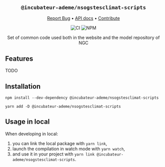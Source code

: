 <div align="center">
  <h3 align="center">
	<big><code>@incubateur-ademe/nsogstesclimat-scripts</code></big>
  </h3>
  <p align="center">
   <a href="https://github.com/incubateur-ademe/nsogstesclimat-scripts/issues">Report Bug</a>
   •
   <a href="https://incubateur-ademe.github.io/nsogstesclimat-scripts/">API docs</a>
   •
   <a href="https://github.com/incubateur-ademe/nsogstesclimat-scripts/blob/master/CONTRIBUTING.md">Contribute</a>
  </p>

![CI][ci-link] ![NPM][npm-link]

Set of common code used both in the website and the model repository of NGC

</div>

## Features

TODO

## Installation

```
npm install --dev-dependency @incubateur-ademe/nsogstesclimat-scripts

yarn add -D @incubateur-ademe/nsogstesclimat-scripts
```

## Usage in local

When developing in local:

1. you can link the local package with `yarn link`,
2. launch the compilation in watch mode with `yarn watch`,
3. and use it in your project with `yarn link @incubateur-ademe/nsogstesclimat-scripts`.

[ci-link]: https://img.shields.io/github/actions/workflow/status/incubateur-ademe/nsogstesclimat-scripts/build.yml?logo=github&logoColor=white&label=build%20%26%20test
[npm-link]: https://img.shields.io/npm/v/%40incubateur-ademe%2Fnsogstesclimat-scripts?logo=npm&logoColor=white&color=%23185dae
